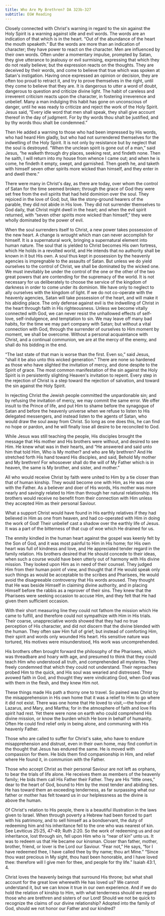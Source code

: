 ```yaml
---
title: Who Are My Brethren? DA 323b-327
subtitle: EGW Reading
---
```


Closely connected with Christ's warning in regard to the sin against the Holy Spirit is a warning against idle and evil words. The words are an indication of that which is in the heart. “Out of the abundance of the heart the mouth speaketh.” But the words are more than an indication of character; they have power to react on the character. Men are influenced by their own words. Often under a momentary impulse, prompted by Satan, they give utterance to jealousy or evil surmising, expressing that which they do not really believe; but the expression reacts on the thoughts. They are deceived by their words, and come to believe that true which was spoken at Satan's instigation. Having once expressed an opinion or decision, they are often too proud to retract it, and try to prove themselves in the right, until they come to believe that they are. It is dangerous to utter a word of doubt, dangerous to question and criticize divine light. The habit of careless and irreverent criticism reacts upon the character, in fostering irreverence and unbelief. Many a man indulging this habit has gone on unconscious of danger, until he was ready to criticize and reject the work of the Holy Spirit. Jesus said, “Every idle word that men shall speak, they shall give account thereof in the day of judgment. For by thy words thou shalt be justified, and by thy words thou shalt be condemned.”

Then He added a warning to those who had been impressed by His words, who had heard Him gladly, but who had not surrendered themselves for the indwelling of the Holy Spirit. It is not only by resistance but by neglect that the soul is destroyed. “When the unclean spirit is gone out of a man,” said Jesus, “he walketh through dry places, seeking rest, and findeth none. Then he saith, I will return into my house from whence I came out; and when he is come, he findeth it empty, swept, and garnished. Then goeth he, and taketh with himself seven other spirits more wicked than himself, and they enter in and dwell there.”

There were many in Christ's day, as there are today, over whom the control of Satan for the time seemed broken; through the grace of God they were set free from the evil spirits that had held dominion over the soul. They rejoiced in the love of God; but, like the stony-ground hearers of the parable, they did not abide in His love. They did not surrender themselves to God daily, that Christ might dwell in the heart; and when the evil spirit returned, with “seven other spirits more wicked than himself,” they were wholly dominated by the power of evil.

When the soul surrenders itself to Christ, a new power takes possession of the new heart. A change is wrought which man can never accomplish for himself. It is a supernatural work, bringing a supernatural element into human nature. The soul that is yielded to Christ becomes His own fortress, which He holds in a revolted world, and He intends that no authority shall be known in it but His own. A soul thus kept in possession by the heavenly agencies is impregnable to the assaults of Satan. But unless we do yield ourselves to the control of Christ, we shall be dominated by the wicked one. We must inevitably be under the control of the one or the other of the two great powers that are contending for the supremacy of the world. It is not necessary for us deliberately to choose the service of the kingdom of darkness in order to come under its dominion. We have only to neglect to ally ourselves with the kingdom of light. If we do not co-operate with the heavenly agencies, Satan will take possession of the heart, and will make it his abiding place. The only defense against evil is the indwelling of Christ in the heart through faith in His righteousness. Unless we become vitally connected with God, we can never resist the unhallowed effects of self-love, self-indulgence, and temptation to sin. We may leave off many bad habits, for the time we may part company with Satan; but without a vital connection with God, through the surrender of ourselves to Him moment by moment, we shall be overcome. Without a personal acquaintance with Christ, and a continual communion, we are at the mercy of the enemy, and shall do his bidding in the end.

“The last state of that man is worse than the first. Even so,” said Jesus, “shall it be also unto this wicked generation.” There are none so hardened as those who have slighted the invitation of mercy, and done despite to the Spirit of grace. The most common manifestation of the sin against the Holy Spirit is in persistently slighting Heaven's invitation to repent. Every step in the rejection of Christ is a step toward the rejection of salvation, and toward the sin against the Holy Spirit.

In rejecting Christ the Jewish people committed the unpardonable sin; and by refusing the invitation of mercy, we may commit the same error. We offer insult to the Prince of life, and put Him to shame before the synagogue of Satan and before the heavenly universe when we refuse to listen to His delegated messengers, and instead listen to the agents of Satan, who would draw the soul away from Christ. So long as one does this, he can find no hope or pardon, and he will finally lose all desire to be reconciled to God.

While Jesus was still teaching the people, His disciples brought the message that His mother and His brothers were without, and desired to see Him. He knew what was in their hearts, and “He answered and said unto him that told Him, Who is My mother? and who are My brethren? And He stretched forth His hand toward His disciples, and said, Behold My mother and My brethren! For whosoever shall do the will of My Father which is in heaven, the same is My brother, and sister, and mother.”

All who would receive Christ by faith were united to Him by a tie closer than that of human kinship. They would become one with Him, as He was one with the Father. As a believer and doer of His words, His mother was more nearly and savingly related to Him than through her natural relationship. His brothers would receive no benefit from their connection with Him unless they accepted Him as their personal Saviour.

What a support Christ would have found in His earthly relatives if they had believed in Him as one from heaven, and had co-operated with Him in doing the work of God! Their unbelief cast a shadow over the earthly life of Jesus. It was a part of the bitterness of that cup of woe which He drained for us.

The enmity kindled in the human heart against the gospel was keenly felt by the Son of God, and it was most painful to Him in His home; for His own heart was full of kindness and love, and He appreciated tender regard in the family relation. His brothers desired that He should concede to their ideas, when such a course would have been utterly out of harmony with His divine mission. They looked upon Him as in need of their counsel. They judged Him from their human point of view, and thought that if He would speak only such things as would be acceptable to the scribes and Pharisees, He would avoid the disagreeable controversy that His words aroused. They thought that He was beside Himself in claiming divine authority, and in placing Himself before the rabbis as a reprover of their sins. They knew that the Pharisees were seeking occasion to accuse Him, and they felt that He had given them sufficient occasion.

With their short measuring line they could not fathom the mission which He came to fulfill, and therefore could not sympathize with Him in His trials. Their coarse, unappreciative words showed that they had no true perception of His character, and did not discern that the divine blended with the human. They often saw Him full of grief; but instead of comforting Him, their spirit and words only wounded His heart. His sensitive nature was tortured, His motives were misunderstood, His work was uncomprehended.

His brothers often brought forward the philosophy of the Pharisees, which was threadbare and hoary with age, and presumed to think that they could teach Him who understood all truth, and comprehended all mysteries. They freely condemned that which they could not understand. Their reproaches probed Him to the quick, and His soul was wearied and distressed. They avowed faith in God, and thought they were vindicating God, when God was with them in the flesh, and they knew Him not.

These things made His path a thorny one to travel. So pained was Christ by the misapprehension in His own home that it was a relief to Him to go where it did not exist. There was one home that He loved to visit,—the home of Lazarus, and Mary, and Martha; for in the atmosphere of faith and love His spirit had rest. Yet there were none on earth who could comprehend His divine mission, or know the burden which He bore in behalf of humanity. Often He could find relief only in being alone, and communing with His heavenly Father.

Those who are called to suffer for Christ's sake, who have to endure misapprehension and distrust, even in their own home, may find comfort in the thought that Jesus has endured the same. He is moved with compassion for them. He bids them find companionship in Him, and relief where He found it, in communion with the Father.

Those who accept Christ as their personal Saviour are not left as orphans, to bear the trials of life alone. He receives them as members of the heavenly family; He bids them call His Father their Father. They are His “little ones,” dear to the heart of God, bound to Him by the most tender and abiding ties. He has toward them an exceeding tenderness, as far surpassing what our father or mother has felt toward us in our helplessness as the divine is above the human.

Of Christ's relation to His people, there is a beautiful illustration in the laws given to Israel. When through poverty a Hebrew had been forced to part with his patrimony, and to sell himself as a bondservant, the duty of redeeming him and his inheritance fell to the one who was nearest of kin. See Leviticus 25:25, 47-49; Ruth 2:20. So the work of redeeming us and our inheritance, lost through sin, fell upon Him who is “near of kin” unto us. It was to redeem us that He became our kinsman. Closer than father, mother, brother, friend, or lover is the Lord our Saviour. “Fear not,” He says, “for I have redeemed thee, I have called thee by thy name; thou art Mine.” “Since thou wast precious in My sight, thou hast been honorable, and I have loved thee: therefore will I give men for thee, and people for thy life.” Isaiah 43:1, 4.

Christ loves the heavenly beings that surround His throne; but what shall account for the great love wherewith He has loved us? We cannot understand it, but we can know it true in our own experience. And if we do hold the relation of kinship to Him, with what tenderness should we regard those who are brethren and sisters of our Lord! Should we not be quick to recognize the claims of our divine relationship? Adopted into the family of God, should we not honor our Father and our kindred?